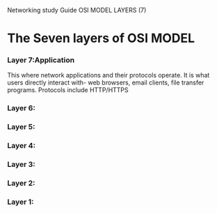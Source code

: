 Networking study Guide OSI MODEL LAYERS (7)

<h1>The Seven layers of OSI MODEL</h1>

<h3>Layer 7:Application</h3>
  <p1>This where network applications and their protocols operate. It is what users directly interact with- web browsers, email clients, file transfer programs. Protocols include HTTP/HTTPS</p1>
<h3>Layer 6:</h3>
<p1></p1>
<h3>Layer 5:</h3>
<p1></p1>
<h3>Layer 4:</h3>
<p1></p1>
<h3>Layer 3:</h3>
<p1></p1>
<h3>Layer 2:</h3>
<p1></p1>
<h3>Layer 1:</h3>
<p1></p1>
